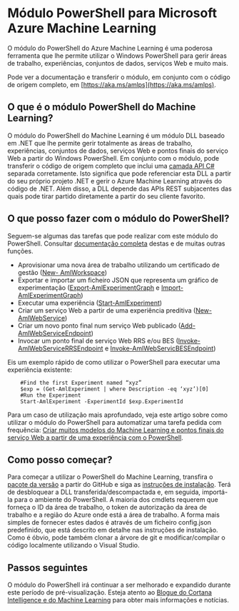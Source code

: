 <properties
    pageTitle="Módulo do PowerShell para Machine Learning | Microsoft Azure"
    description="O módulo do PowerShell para Azure Machine Learning está disponível no modo de pré-visualização pública. Utilize o PowerShell para criar e gerir áreas de trabalho, experiências, serviços Web e muito mais."
    keywords="experimentação, regressão linear, algoritmos de machine learning, tutorial de machine learning, técnicas de modelação preditiva, experiência de ciência de dados"
    services="machine-learning"
    documentationCenter=""
    authors="hning86"
    manager="paulettm"
    editor="cgronlun"/>

<tags
    ms.service="machine-learning"
    ms.workload="data-services"
    ms.tgt_pltfrm="na"
    ms.devlang="na"
    ms.topic="hero-article"
    ms.date="08/05/2016"
    ms.author="garye;haining"/>

# Módulo PowerShell para Microsoft Azure Machine Learning

O módulo do PowerShell do Azure Machine Learning é uma poderosa ferramenta que lhe permite utilizar o Windows PowerShell para gerir áreas de trabalho, experiências, conjuntos de dados, serviços Web e muito mais.

Pode ver a documentação e transferir o módulo, em conjunto com o código de origem completo, em [https://aka.ms/amlps](https://aka.ms/amlps). 

## O que é o módulo PowerShell do Machine Learning?

O módulo do PowerShell do Machine Learning é um módulo DLL baseado em .NET que lhe permite gerir totalmente as áreas de trabalho, experiências, conjuntos de dados, serviços Web e pontos finais do serviço Web a partir do Windows PowerShell. Em conjunto com o módulo, pode transferir o código de origem completo que inclui uma [camada API C#](https://github.com/hning86/azuremlps/blob/master/code/AzureMLSDK.cs) separada corretamente. Isto significa que pode referenciar esta DLL a partir do seu próprio projeto .NET e gerir o Azure Machine Learning através do código de .NET. Além disso, a DLL depende das APIs REST subjacentes das quais pode tirar partido diretamente a partir do seu cliente favorito.

## O que posso fazer com o módulo do PowerShell?

Seguem-se algumas das tarefas que pode realizar com este módulo do PowerShell. Consultar [documentação completa](https://aka.ms/amlps) destas e de muitas outras funções.

- Aprovisionar uma nova área de trabalho utilizando um certificado de gestão ([New- AmlWorkspace](https://github.com/hning86/azuremlps#new-amlworkspace))
- Exportar e importar um ficheiro JSON que representa um gráfico de experimentação ([Export-AmlExperimentGraph](https://github.com/hning86/azuremlps#export-amlexperimentgraph) e [Import-AmlExperimentGraph](https://github.com/hning86/azuremlps#import-amlexperimentgraph))
- Executar uma experiência ([Start-AmlExperiment](https://github.com/hning86/azuremlps#start-amlexperiment))
- Criar um serviço Web a partir de uma experiência preditiva ([New-AmlWebService](https://github.com/hning86/azuremlps#new-amlwebservice))
- Criar um novo ponto final num serviço Web publicado ([Add-AmlWebServiceEndpoint](https://github.com/hning86/azuremlps#add-amlwebserviceendpoint))
- Invocar um ponto final de serviço Web RRS e/ou BES ([Invoke-AmlWebServiceRRSEndpoint](https://github.com/hning86/azuremlps#invoke-amlwebservicerrsendpoint) e [Invoke-AmlWebServicBESEndpoint](https://github.com/hning86/azuremlps#invoke-amlwebservicebesendpoint))

Eis um exemplo rápido de como utilizar o PowerShell para executar uma experiência existente:

        #Find the first Experiment named “xyz”
        $exp = (Get-AmlExperiment | where Description -eq ‘xyz’)[0]
        #Run the Experiment
        Start-AmlExperiment -ExperimentId $exp.ExperimentId 

Para um caso de utilização mais aprofundado, veja este artigo sobre como utilizar o módulo do PowerShell para automatizar uma tarefa pedida com frequência: [Criar muitos modelos do Machine Learning e pontos finais do serviço Web a partir de uma experiência com o PowerShell](machine-learning-create-models-and-endpoints-with-powershell.md).

## Como posso começar?

Para começar a utilizar o PowerShell do Machine Learning, transfira o [pacote da versão](https://github.com/hning86/azuremlps/releases) a partir do GitHub e siga as [instruções de instalação](https://github.com/hning86/azuremlps/blob/master/README.md). Terá de desbloquear a DLL transferida/descompactada e, em seguida, importá-la para o ambiente do PowerShell. A maioria dos cmdlets requerem que forneça o ID da área de trabalho, o token de autorização da área de trabalho e a região do Azure onde está a área de trabalho. A forma mais simples de fornecer estes dados é através de um ficheiro config.json predefinido, que está descrito em detalhe nas instruções de instalação. Como é óbvio, pode também clonar a árvore de git e modificar/compilar o código localmente utilizando o Visual Studio.

## Passos seguintes

O módulo do PowerShell irá continuar a ser melhorado e expandido durante este período de pré-visualização. Esteja atento ao [Blogue do Cortana Intelligence e do Machine Learning](https://blogs.technet.microsoft.com/machinelearning/) para obter mais informações e notícias.


<!--HONumber=ago16_HO4-->


